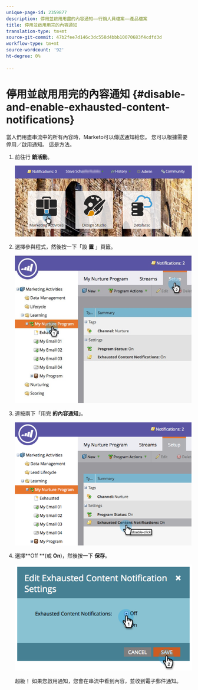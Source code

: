```yaml
---
unique-page-id: 2359877
description: 停用並啟用用盡的內容通知——行銷人員檔案——產品檔案
title: 停用並啟用用完的內容通知
translation-type: tm+mt
source-git-commit: 47b2fee7d146c3dc558d4bbb10070683f4cdfd3d
workflow-type: tm+mt
source-wordcount: '92'
ht-degree: 0%

---
```



# 停用並啟用用完的內容通知 {#disable-and-enable-exhausted-content-notifications}

當人們用盡串流中的所有內容時，Marketo可以傳送通知給您。 您可以根據需要停用／啟用通知。 這是方法。

1. 前往行 **銷活動**。

   ![](assets/login-marketing-activities-1.png)

1. 選擇參與程式，然後按一下「設 **置** 」頁籤。

   ![](assets/setuptab.jpg)

1. 連按兩下「用完 **的內容通知」**。

   ![](assets/image2014-9-15-17-3a28-3a11.png)

1. 選擇**Off **(或 **On**)，然後按一下 **保存**。

   ![](assets/image2014-9-15-17-3a28-3a15.png)

   超級！ 如果您啟用通知，您會在串流中看到內容，並收到電子郵件通知。


